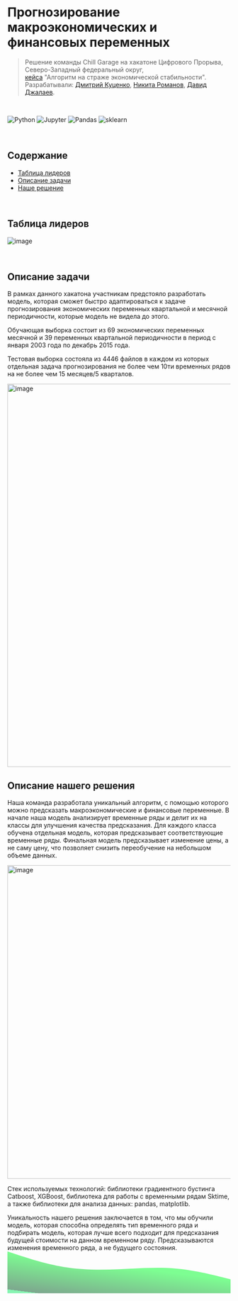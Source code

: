 # Прогнозирование макроэкономических и финансовых переменных
> Решение команды Chill Garage на хакатоне Цифрового Прорыва, Северо-Западный федеральный округ,\
> [кейса](https://hacks-ai.ru/hackathons/757124) "Алгоритм на страже экономической стабильности".
> Разрабатывали: [Дмитрий Куценко](https://github.com/kdimon15), [Никита Романов](https://github.com/KARTASAR), [Давид Джалаев](https://github.com/DavidRomanovizc).

<br>

![Python](https://img.shields.io/badge/Python-FFD43B?style=for-the-badge&logo=python&logoColor=blue)
![Jupyter](https://img.shields.io/badge/Jupyter-F37626.svg?&style=for-the-badge&logo=Jupyter&logoColor=white)
![Pandas](https://img.shields.io/badge/Pandas-2C2D72?style=for-the-badge&logo=pandas&logoColor=white)
![sklearn](https://img.shields.io/badge/scikit_learn-F7931E?style=for-the-badge&logo=scikit-learn&logoColor=white)

<br>

## Содержание
- [Таблица лидеров](#таблица-лидеров)
- [Описание задачи](#описание-задачи)
- [Наше решение](#описание-нашего-решения)

<br>

## Таблица лидеров
![image](https://user-images.githubusercontent.com/91266802/187231269-e566aca0-be90-4888-aeec-7920120fbf32.png)

<br>

## Описание задачи
В рамках данного хакатона участникам предстояло разработать модель, которая сможет быстро адаптироваться к задаче прогнозирования экономических переменных квартальной и месячной периодичности, которые модель не видела до этого.

Обучающая выборка состоит из 69 экономических переменных месячной и 39 переменных квартальной периодичности в период с января 2003 года по декабрь 2015 года.

Тестовая выборка состояла из 4446 файлов в каждом из которых отдельная задача прогнозирования не более чем 10ти временных рядов на не более чем 15 месяцев/5 кварталов.

<img width="865" alt="image" src="https://user-images.githubusercontent.com/91266802/187088928-690163a2-f023-44ba-89c7-8d7792b90634.png">

<br>

## Описание нашего решения

Наша команда разработала уникальный алгоритм, с помощью которого можно предсказать макроэкономические и финансовые переменные. В начале наша модель анализирует временные ряды и делит их на классы для улучшения качества предсказания. Для каждого класса обучена отдельная модель, которая предсказывает соответствующие временные ряды. Финальная модель предсказывает изменение цены, а не саму цену, что позволяет снизить переобучение на небольшом объеме данных.

<img width="708" alt="image" src="https://user-images.githubusercontent.com/91266802/187089122-ef06cb76-0619-4274-9473-c42cd97f3b8c.png">


Стек используемых технологий: библиотеки градиентного бустинга Catboost, XGBoost, библиотека для работы с временными рядам Sktime, а также библиотеки для анализа данных: pandas, matplotlib.

Уникальность нашего решения заключается в том, что мы обучили модель, которая способна определять тип временного ряда и подбирать модель, которая лучше всего подходит для предсказания будущей стоимости на данном временном ряду. Предсказываются изменения временного ряда, а не будущего состояния.
<svg width="8272" height="1549" viewBox="0 0 8272 1549" fill="none" xmlns="http://www.w3.org/2000/svg">
<g opacity="0.5" filter="url(#filter0_i_6_2238)">
<path fill-rule="evenodd" clip-rule="evenodd" d="M8272 1032.67L7927.33 946.611C7582.67 860.556 6893.33 688.444 6204 631.074C5514.67 573.704 4825.33 631.074 4136 659.759C3446.67 688.444 2757.33 688.444 2068 573.704C1378.67 458.963 689.333 229.481 344.667 114.741L-0.00012207 0V1549H344.667C689.333 1549 1378.67 1549 2068 1549C2757.33 1549 3446.67 1549 4136 1549C4825.33 1549 5514.67 1549 6204 1549C6893.33 1549 7582.67 1549 7927.33 1549H8272V1032.67Z" fill="url(#paint0_linear_6_2238)"/>
</g>
<defs>
<filter id="filter0_i_6_2238" x="0" y="0" width="8272" height="1553" filterUnits="userSpaceOnUse" color-interpolation-filters="sRGB">
<feFlood flood-opacity="0" result="BackgroundImageFix"/>
<feBlend mode="normal" in="SourceGraphic" in2="BackgroundImageFix" result="shape"/>
<feColorMatrix in="SourceAlpha" type="matrix" values="0 0 0 0 0 0 0 0 0 0 0 0 0 0 0 0 0 0 127 0" result="hardAlpha"/>
<feOffset dy="4"/>
<feGaussianBlur stdDeviation="2"/>
<feComposite in2="hardAlpha" operator="arithmetic" k2="-1" k3="1"/>
<feColorMatrix type="matrix" values="0 0 0 0 0 0 0 0 0 0 0 0 0 0 0 0 0 0 0.25 0"/>
<feBlend mode="normal" in2="shape" result="effect1_innerShadow_6_2238"/>
</filter>
<linearGradient id="paint0_linear_6_2238" x1="10943.9" y1="532.198" x2="10655.3" y2="2775.46" gradientUnits="userSpaceOnUse">
<stop offset="0.390625" stop-color="#00FF29"/>
<stop offset="1" stop-color="#005321"/>
<stop offset="1" stop-color="#13ED6A"/>
</linearGradient>
</defs>
</svg>

